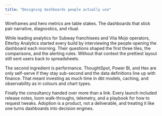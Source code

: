 ```yaml
---
title: "Designing dashboards people actually use"
---
```


Wireframes and hero metrics are table stakes. The dashboards that stick pair narrative, diagnostics, and ritual.

While leading analytics for Subway franchisees and Vita Mojo operators, Etterby Analytics started every build by interviewing the people opening the dashboard each morning. Their questions shaped the first three tiles, the comparisons, and the alerting rules. Without that context the prettiest layout still sent users back to spreadsheets.

The second ingredient is performance. ThoughtSpot, Power BI, and Hex are only self-serve if they stay sub-second and the data definitions line up with finance. That meant investing as much time in dbt models, caching, and observability as in colours and chart types.

Finally the consultancy handed over more than a link. Every launch included release notes, loom walk-throughs, telemetry, and a playbook for how to request tweaks. Adoption is a product, not a deliverable, and treating it like one turns dashboards into decision engines.
